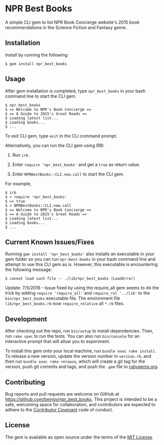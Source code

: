 # NPR Best Books

A simple CLI gem to list NPR Book Concierge website's 2015 book recommendations in the Science Fiction and Fantasy genre.

## Installation

Install by running the following:

    $ gem install npr_best_books

## Usage

After gem installation is completed, type `npr_best_books` in your bash command line to start the CLI gem.

    $ npr_best_books
    $ == Welcome to NPR's Book Concierge ==
    $ == A Guide to 2015's Great Reads ==
    $ Loading latest list...
    $ Loading books...
    $ ...

To exit CLI gem, type `exit` in the CLI command prompt.

Alternatively, you can run the CLI gem using IRB:

1) Run `irb`.

2) Enter `require 'npr_best_books'` and get a `true` as return value.

3) Enter `NPRBestBooks::CLI.new.call` to start the CLI gem.

For example,

    $ irb
    $ > require 'npr_best_books'
    $ => true
    $ > NPRBestBooks::CLI.new.call
    $ == Welcome to NPR's Book Concierge ==
    $ == A Guide to 2015's Great Reads ==
    $ Loading latest list...
    $ Loading books...
    $ ...

## Current Known Issues/Fixes

Running `gem install 'npr_best_books'` also installs an executable in your gem folder so you can run `npr-best-books` in your bash command line and attempt to use this CLI gem as is.  However, this executable is encountering the following message:

    $ cannot load such file -- ./lib/npr_best_books (LoadError)

Update: 7/5/2016 - Issue fixed by using the require_all gem seems to do the trick by adding `require 'require_all'` and `require_rel '../lib'` to the `bin/npr_best_books` executable file.  The environment file `lib/npr_best_books.rb` now `require_relative` all `*.rb` files.

## Development

After checking out the repo, run `bin/setup` to install dependencies. Then, run `rake spec` to run the tests. You can also run `bin/console` for an interactive prompt that will allow you to experiment.

To install this gem onto your local machine, run `bundle exec rake install`. To release a new version, update the version number in `version.rb`, and then run `bundle exec rake release`, which will create a git tag for the version, push git commits and tags, and push the `.gem` file to [rubygems.org](https://rubygems.org).

## Contributing

Bug reports and pull requests are welcome on GitHub at https://github.com/beingy/npr_best_books. This project is intended to be a safe, welcoming space for collaboration, and contributors are expected to adhere to the [Contributor Covenant](http://contributor-covenant.org) code of conduct.


## License

The gem is available as open source under the terms of the [MIT License](http://opensource.org/licenses/MIT).

